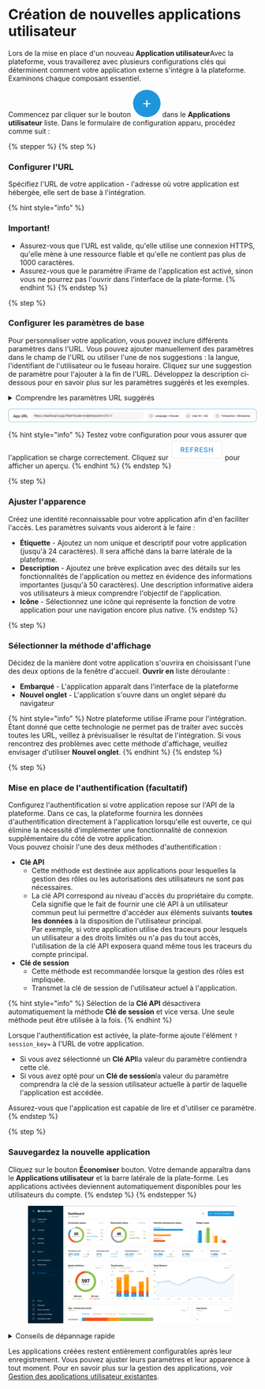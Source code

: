 # Création de nouvelles applications utilisateur

Lors de la mise en place d'un nouveau **Application utilisateur**Avec la plateforme, vous travaillerez avec plusieurs configurations clés qui déterminent comment votre application externe s'intègre à la plateforme. Examinons chaque composant essentiel.

Commencez par cliquer sur le bouton <img src="../../../guide-de-litilizateur/compte/applications-utilisateur/attachments/chrome_py0qhiu5p8.webp" alt="chrome_py0qhiu5p8.webp" data-size="line"> dans le **Applications utilisateur** liste. Dans le formulaire de configuration apparu, procédez comme suit :&#x20;

{% stepper %}
{% step %}
### Configurer l'URL

Spécifiez l'URL de votre application - l'adresse où votre application est hébergée, elle sert de base à l'intégration.

{% hint style="info" %}
### **Important!**

* Assurez-vous que l'URL est valide, qu'elle utilise une connexion HTTPS, qu'elle mène à une ressource fiable et qu'elle ne contient pas plus de 1000 caractères.
* Assurez-vous que le paramètre iFrame de l'application est activé, sinon vous ne pourrez pas l'ouvrir dans l'interface de la plate-forme.
{% endhint %}
{% endstep %}

{% step %}
### Configurer les paramètres de base

Pour personnaliser votre application, vous pouvez inclure différents paramètres dans l'URL. Vous pouvez ajouter manuellement des paramètres dans le champ de l'URL ou utiliser l'une de nos suggestions : la langue, l'identifiant de l'utilisateur ou le fuseau horaire. Cliquez sur une suggestion de paramètre pour l'ajouter à la fin de l'URL. Développez la description ci-dessous pour en savoir plus sur les paramètres suggérés et les exemples.

<details>

<summary>Comprendre les paramètres URL suggérés</summary>

Nous proposons quelques paramètres de base pour la personnalisation

1. `?locale={locale_code}`\
   Paramètre de langue qui correspond automatiquement à la langue de la plate-forme de l'utilisateur.

* Exemple : `https://your-app.com/dashboard?locale=en`

2. `?user_id={user_identifier}`\
   Paramètre du contexte de l'utilisateur qui transmet l'identité de l'utilisateur pour filtrer les informations personnalisées.

* Exemple : `https://your-app.com/dashboard?user_id=12345`

3. `?timezone={timezone}`\
   Paramètre de temps qui correspond automatiquement au fuseau horaire de la plate-forme de l'utilisateur.

* Exemple : `https://your-app.com/dashboard?timezone=UTC+1`

Vous pouvez modifier le nom du paramètre suggéré ou lui attribuer une certaine valeur.

</details>

![](../../../guide-de-litilizateur/compte/applications-utilisateur/attachments/URL_with_Params.png)

{% hint style="info" %}
Testez votre configuration pour vous assurer que l'application se charge correctement. Cliquez sur <img src="../../../guide-de-litilizateur/compte/applications-utilisateur/attachments/image-20241217-083119.png" alt="image-20241217-083119.png" data-size="line"> pour afficher un aperçu.
{% endhint %}
{% endstep %}

{% step %}
### Ajuster l'apparence



Créez une identité reconnaissable pour votre application afin d'en faciliter l'accès. Les paramètres suivants vous aideront à le faire :

* **Étiquette** - Ajoutez un nom unique et descriptif pour votre application (jusqu'à 24 caractères). Il sera affiché dans la barre latérale de la plateforme.
* **Description** - Ajoutez une brève explication avec des détails sur les fonctionnalités de l'application ou mettez en évidence des informations importantes (jusqu'à 50 caractères). Une description informative aidera vos utilisateurs à mieux comprendre l'objectif de l'application.
* **Icône** - Sélectionnez une icône qui représente la fonction de votre application pour une navigation encore plus native.
{% endstep %}

{% step %}
### Sélectionner la méthode d'affichage

Décidez de la manière dont votre application s'ouvrira en choisissant l'une des deux options de la fenêtre d'accueil. **Ouvrir en** liste déroulante :

* **Embarqué** - L'application apparaît dans l'interface de la plateforme
* **Nouvel onglet** - L'application s'ouvre dans un onglet séparé du navigateur

{% hint style="info" %}
Notre plateforme utilise iFrame pour l'intégration. Étant donné que cette technologie ne permet pas de traiter avec succès toutes les URL, veillez à prévisualiser le résultat de l'intégration. Si vous rencontrez des problèmes avec cette méthode d'affichage, veuillez envisager d'utiliser **Nouvel onglet**.
{% endhint %}
{% endstep %}

{% step %}
### Mise en place de l'authentification (facultatif)

Configurez l'authentification si votre application repose sur l'API de la plateforme. Dans ce cas, la plateforme fournira les données d'authentification directement à l'application lorsqu'elle est ouverte, ce qui élimine la nécessité d'implémenter une fonctionnalité de connexion supplémentaire du côté de votre application.\
Vous pouvez choisir l'une des deux méthodes d'authentification :

* **Clé API**
  * Cette méthode est destinée aux applications pour lesquelles la gestion des rôles ou les autorisations des utilisateurs ne sont pas nécessaires.
  * La clé API correspond au niveau d'accès du propriétaire du compte. Cela signifie que le fait de fournir une clé API à un utilisateur commun peut lui permettre d'accéder aux éléments suivants **toutes les données** à la disposition de l'utilisateur principal.\
    Par exemple, si votre application utilise des traceurs pour lesquels un utilisateur a des droits limités ou n'a pas du tout accès, l'utilisation de la clé API exposera quand même tous les traceurs du compte principal.
* **Clé de session**
  * Cette méthode est recommandée lorsque la gestion des rôles est impliquée.
  * Transmet la clé de session de l'utilisateur actuel à l'application.

{% hint style="info" %}
Sélection de la **Clé API** désactivera automatiquement la méthode **Clé de session** et vice versa. Une seule méthode peut être utilisée à la fois.
{% endhint %}

Lorsque l'authentification est activée, la plate-forme ajoute l'élément `?session_key=` à l'URL de votre application.

* Si vous avez sélectionné un **Clé API**la valeur du paramètre contiendra cette clé.
* Si vous avez opté pour un **Clé de session**la valeur du paramètre comprendra la clé de la session utilisateur actuelle à partir de laquelle l'application est accédée.

Assurez-vous que l'application est capable de lire et d'utiliser ce paramètre.
{% endstep %}

{% step %}
### Sauvegardez la nouvelle application

Cliquez sur le bouton **Économiser** bouton. Votre demande apparaîtra dans le **Applications utilisateur** et la barre latérale de la plate-forme. Les applications activées deviennent automatiquement disponibles pour les utilisateurs du compte.
{% endstep %}
{% endstepper %}

<figure><img src="../../../.gitbook/assets/image (1).png" alt=""><figcaption></figcaption></figure>

<details>

<summary>Conseils de dépannage rapide</summary>

Si votre application ne s'affiche pas correctement lorsqu'elle est intégrée, essayez :

* L'ouvrir dans un nouvel onglet
* Vérifier que votre URL est correcte et accessible
* Vérification du formatage correct de tous les paramètres

</details>

Les applications créées restent entièrement configurables après leur enregistrement. Vous pouvez ajuster leurs paramètres et leur apparence à tout moment. Pour en savoir plus sur la gestion des applications, voir [Gestion des applications utilisateur existantes](gestion-des-applications-utilisateur-existantes.md).
